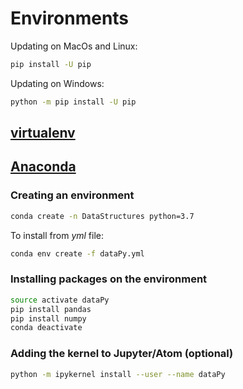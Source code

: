 # Environments



Updating on MacOs and Linux:

```bash
pip install -U pip
```


Updating on Windows:

```bash
python -m pip install -U pip
```

##  [virtualenv](https://virtualenv.pypa.io/en/latest/)

##  [Anaconda](https://www.anaconda.com/)

### Creating an environment

```bash
conda create -n DataStructures python=3.7
```

To install from *yml* file:

```bash
conda env create -f dataPy.yml
```


### Installing packages on the environment

```bash
source activate dataPy
pip install pandas
pip install numpy
conda deactivate
```

### Adding the kernel to Jupyter/Atom (optional)

```bash
python -m ipykernel install --user --name dataPy
```
